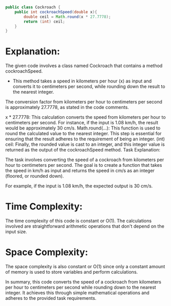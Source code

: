 ```java package codeWars;

public class Cockroach {
    public int cockroachSpeed(double x){
        double ceil = Math.round(x * 27.7778);
        return (int) ceil;
    }
}
```
# Explanation:

The given code involves a class named Cockroach that contains a method cockroachSpeed. 
* This method takes a speed in kilometers per hour (x) as input and converts it to centimeters per second, while rounding down the result to the nearest integer.

The conversion factor from kilometers per hour to centimeters per second is approximately 27.7778, as stated in the code comments.

x * 27.7778: This calculation converts the speed from kilometers per hour to centimeters per second. For instance, if the input is 1.08 km/h, the result would be approximately 30 cm/s.
Math.round(...): This function is used to round the calculated value to the nearest integer. This step is essential for ensuring that the result adheres to the requirement of being an integer.
(int) ceil: Finally, the rounded value is cast to an integer, and this integer value is returned as the output of the cockroachSpeed method.
Task Explanation:

The task involves converting the speed of a cockroach from kilometers per hour to centimeters per second. The goal is to create a function that takes the speed in km/h as input and returns the speed in cm/s as an integer (floored, or rounded down).

For example, if the input is 1.08 km/h, the expected output is 30 cm/s.

# Time Complexity:

The time complexity of this code is constant or O(1). The calculations involved are straightforward arithmetic operations that don't depend on the input size.

# Space Complexity:

The space complexity is also constant or O(1) since only a constant amount of memory is used to store variables and perform calculations.

In summary, this code converts the speed of a cockroach from kilometers per hour to centimeters per second while rounding down to the nearest integer. It achieves this through simple mathematical operations and adheres to the provided task requirements.



